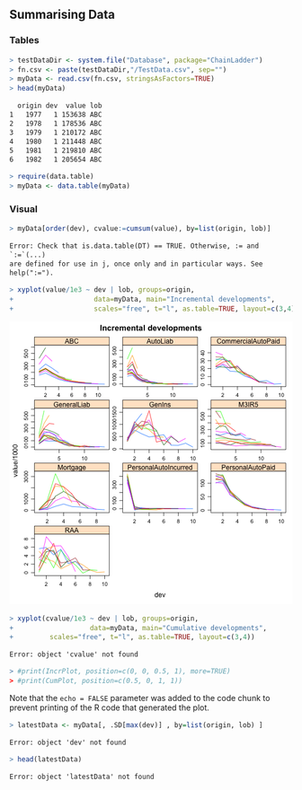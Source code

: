 
## Summarising Data
### Tables


```r
> testDataDir <- system.file("Database", package="ChainLadder")
> fn.csv <- paste(testDataDir,"/TestData.csv", sep="")
> myData <- read.csv(fn.csv, stringsAsFactors=TRUE)
> head(myData)
```

```
  origin dev  value lob
1   1977   1 153638 ABC
2   1978   1 178536 ABC
3   1979   1 210172 ABC
4   1980   1 211448 ABC
5   1981   1 219810 ABC
6   1982   1 205654 ABC
```

```r
> require(data.table)
> myData <- data.table(myData)
```

### Visual


```r
> myData[order(dev), cvalue:=cumsum(value), by=list(origin, lob)]
```

```
Error: Check that is.data.table(DT) == TRUE. Otherwise, := and `:=`(...)
are defined for use in j, once only and in particular ways. See
help(":=").
```

```r
> xyplot(value/1e3 ~ dev | lob, groups=origin, 
+                    data=myData, main="Incremental developments",
+                    scales="free", t="l", as.table=TRUE, layout=c(3,4))
```

![plot of chunk unnamed-chunk-2](figure/unnamed-chunk-2.png) 

```r
> xyplot(cvalue/1e3 ~ dev | lob, groups=origin, 
+                   data=myData, main="Cumulative developments",
+         scales="free", t="l", as.table=TRUE, layout=c(3,4))
```

```
Error: object 'cvalue' not found
```

```r
> #print(IncrPlot, position=c(0, 0, 0.5, 1), more=TRUE)
> #print(CumPlot, position=c(0.5, 0, 1, 1))
```

Note that the `echo = FALSE` parameter was added to the code chunk to prevent printing of the R code that generated the plot.

```r
> latestData <- myData[, .SD[max(dev)] , by=list(origin, lob) ]
```

```
Error: object 'dev' not found
```

```r
> head(latestData)
```

```
Error: object 'latestData' not found
```
